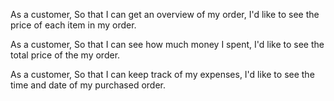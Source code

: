 As a customer,
So that I can get an overview of my order,
I'd like to see the price of each item in my order.

As a customer,
So that I can see how much money I spent,
I'd like to see the total price of the my order.

As a customer,
So that I can keep track of my expenses,
I'd like to see the time and date of my purchased order.